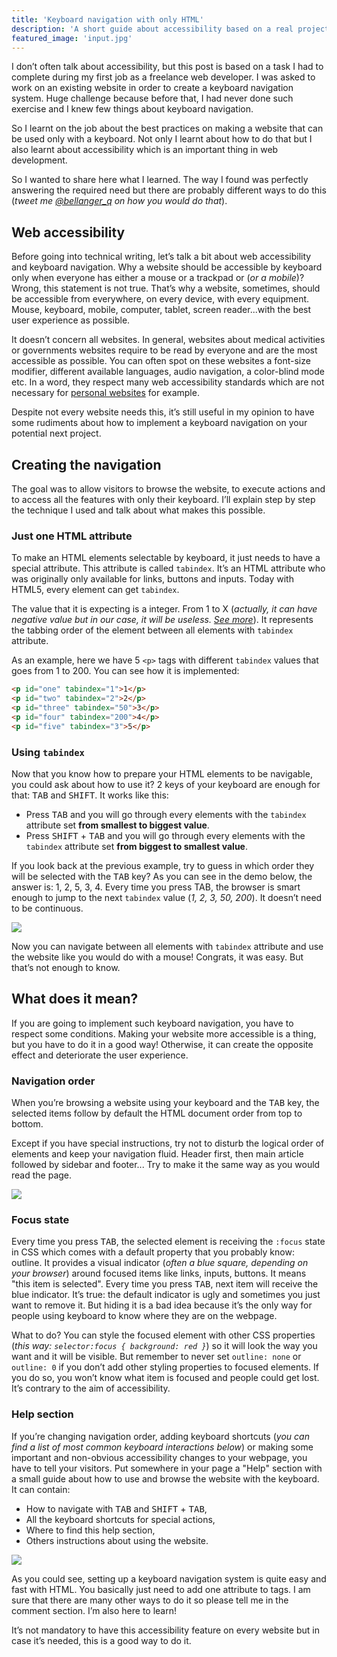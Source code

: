 ```yaml
---
title: 'Keyboard navigation with only HTML'
description: 'A short guide about accessibility based on a real project.'
featured_image: 'input.jpg'
---
```


I don’t often talk about accessibility, but this post is based on a task I had to complete during my first job as a freelance web developer. I was asked to work on an existing website in order to create a keyboard navigation system. Huge challenge because before that, I had never done such exercise and I knew few things about keyboard navigation.

So I learnt on the job about the best practices on making a website that can be used only with a keyboard. Not only I learnt about how to do that but I also learnt about accessibility which is an important thing in web development.

So I wanted to share here what I learned. The way I found was perfectly answering the required need but there are probably different ways to do this (*tweet me [@bellanger_q](https://twitter.com/bellanger_q) on how you would do that*).

## Web accessibility

Before going into technical writing, let’s talk a bit about web accessibility and keyboard navigation. Why a website should be accessible by keyboard only when everyone has either a mouse or a trackpad or (*or a mobile*)? Wrong, this statement is not true. That’s why a website, sometimes, should be accessible from everywhere, on every device, with every equipment. Mouse, keyboard, mobile, computer, tablet, screen reader...with the best user experience as possible.

It doesn’t concern all websites. In general, websites about medical activities or governments websites require to be read by everyone and are the most accessible as possible. You can often spot on these websites a font-size modifier, different available languages, audio navigation, a color-blind mode etc. In a word, they respect many web accessibility standards which are not necessary for [personal websites](https://blog.quentin-bellanger.com/building-your-personal-website-a-complete-guide-for-junior-developers-917aabb246c8) for example.

Despite not every website needs this, it’s still useful in my opinion to have some rudiments about how to implement a keyboard navigation on your potential next project.

## Creating the navigation

The goal was to allow visitors to browse the website, to execute actions and to access all the features with only their keyboard. I’ll explain step by step the technique I used and talk about what makes this possible.

### Just one HTML attribute

To make an HTML elements selectable by keyboard, it just needs to have a special attribute. This attribute is called `tabindex`. It’s an HTML attribute who was originally only available for links, buttons and inputs. Today with HTML5, every element can get `tabindex`.

The value that it is expecting is a integer. From 1 to X (*actually, it can have negative value but in our case, it will be useless. [See more](https://developer.mozilla.org/en-US/docs/Web/HTML/Global_attributes/tabindex)*). It represents the tabbing order of the element between all elements with `tabindex` attribute.

As an example, here we have 5 `<p>` tags with different `tabindex` values that goes from 1 to 200. You can see how it is implemented:

```html
<p id="one" tabindex="1">1</p>
<p id="two" tabindex="2">2</p>
<p id="three" tabindex="50">3</p>
<p id="four" tabindex="200">4</p>
<p id="five" tabindex="3">5</p>
```

### Using `tabindex`

Now that you know how to prepare your HTML elements to be navigable, you could ask about how to use it? 2 keys of your keyboard are enough for that: <kbd>TAB</kbd> and <kbd>SHIFT</kbd>. It works like this:

- Press <kbd>TAB</kbd> and you will go through every elements with the `tabindex` attribute set **from smallest to biggest value**.
- Press <kbd>SHIFT</kbd> + <kbd>TAB</kbd> and you will go through every elements with the `tabindex` attribute set **from biggest to smallest value**.

If you look back at the previous example, try to guess in which order they will be selected with the <kbd>TAB</kbd> key? As you can see in the demo below, the answer is: 1, 2, 5, 3, 4. Every time you press TAB, the browser is smart enough to jump to the next `tabindex` value (*1, 2, 3, 50, 200*). It doesn’t need to be continuous.

![](https://cdn-images-1.medium.com/max/2000/1*ALLefscVWIUp9SbAB9v29g.gif)

Now you can navigate between all elements with `tabindex` attribute and use the website like you would do with a mouse! Congrats, it was easy. But that’s not enough to know.

## What does it mean?

If you are going to implement such keyboard navigation, you have to respect some conditions. Making your website more accessible is a thing, but you have to do it in a good way! Otherwise, it can create the opposite effect and deteriorate the user experience.

### Navigation order

When you’re browsing a website using your keyboard and the <kbd>
TAB</kbd> key, the selected items follow by default the HTML document order from top to bottom.

Except if you have special instructions, try not to disturb the logical order of elements and keep your navigation fluid. Header first, then main article followed by sidebar and footer... Try to make it the same way as you would read the page.

![](https://cdn-images-1.medium.com/max/2000/1*Xf5wNz0B-tsqt3fSAgWdLg.png)

### Focus state

Every time you press <kbd>TAB</kbd>, the selected element is receiving the `:focus` state in CSS which comes with a default property that you probably know: outline. It provides a visual indicator (*often a blue square, depending on your browser*) around focused items like links, inputs, buttons. It means "this item is selected". Every time you press <kbd>TAB</kbd>, next item will receive the blue indicator. It’s true: the default indicator is ugly and sometimes you just want to remove it. But hiding it is a bad idea because it’s the only way for people using keyboard to know where they are on the webpage.

What to do? You can style the focused element with other CSS properties (*this way: `selector:focus { background: red }`*) so it will look the way you want and it will be visible. But remember to never set `outline: none` or `outline: 0` if you don’t add other styling properties to focused elements. If you do so, you won’t know what item is focused and people could get lost. It’s contrary to the aim of accessibility.

### Help section

If you’re changing navigation order, adding keyboard shortcuts (*you can find a list of most common keyboard interactions below*) or making some important and non-obvious accessibility changes to your webpage, you have to tell your visitors. Put somewhere in your page a "Help" section with a small guide about how to use and browse the website with the keyboard. It can contain:

- How to navigate with <kbd>TAB</kbd> and <kbd>SHIFT</kbd> + <kbd>TAB</kbd>,
- All the keyboard shortcuts for special actions,
- Where to find this help section,
- Others instructions about using the website.

![](https://cdn-images-1.medium.com/max/2000/1*4pmi4518ti7Q_CQTK7sOsw.png)

As you could see, setting up a keyboard navigation system is quite easy and fast with HTML. You basically just need to add one attribute to tags. I am sure that there are many other ways to do it so please tell me in the comment section. I’m also here to learn!

It’s not mandatory to have this accessibility feature on every website but in case it’s needed, this is a good way to do it.
